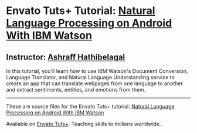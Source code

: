 # Envato Tuts+ Tutorial: [Natural Language Processing on Android With IBM Watson][published url]
## Instructor: [Ashraff Hathibelagal][instructor url]

In this tutorial, you'll learn how to use IBM Watson's Document Conversion, Language Translator, and Natural Language Understanding service to create an app that can translate webpages from one language to another and extract sentiments, entities, and emotions from them.

------
These are source files for the Envato Tuts+ tutorial: [Natural Language Processing on Android With IBM Watson][published url]

Available on [Envato Tuts+](https://tutsplus.com). Teaching skills to millions worldwide.

[published url]: http://code.tutsplus.com/tutorials/natural-language-processing-on-android-with-ibm-watson--cms-29589
[instructor url]: https://tutsplus.com/authors/ashraff-hathibelagal
